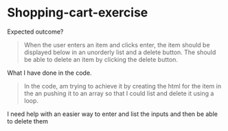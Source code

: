# Shopping-cart-exercise

Expected outcome?

> When the user enters an item and clicks enter, the item should be displayed below in an unorderly list and a delete button.
> The should be able to delete an item by clicking the delete button.

What I have done in the code.

> In the code, am trying to achieve it by creating the html for the item in the an pushing it to an array so that I could list and delete it using a loop.

I need help with an easier way to enter and list the inputs and then be able to delete them
